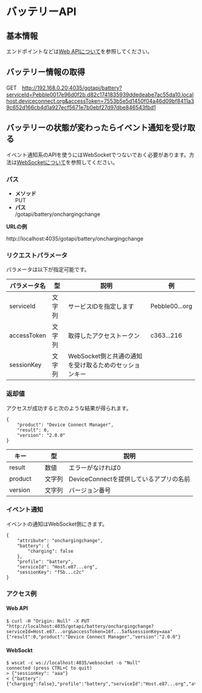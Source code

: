 # バッテリーAPI

## 基本情報

エンドポイントなどは[Web APIについて](../webapi/#_1)を参照してください。

## バッテリー情報の取得

GET　http://192.168.0.20:4035/gotapi/battery?serviceId=Pebble0017e96d0f2b.d82c1741835939ddedeabe7ac55da10.localhost.deviceconnect.org&accessToken=7553b5e5d1450f04a46d09bf8411a39c652d166cb4d1a927ecf5671e7b0ebf27d97dbe846543fbd1

## バッテリーの状態が変わったらイベント通知を受け取る

イベント通知系のAPIを使うにはWebSocketでつないでおく必要があります。方法は[WebSocketについて](./websocket)を参照してください。

### パス

- **メソッド**  
PUT
- **パス**  
/gotapi/battery/onchargingchange

**URLの例**

http://localhost:4035/gotapi/battery/onchargingchange

### リクエストパラメータ

パラメータは以下が指定可能です。


|パラメータ名|型|説明|例|
|--------|-----|-----------------------|-------------------------------------|
|serviceId|文字列|サービスIDを指定します|Pebble00...org|
|accessToken|文字列|取得したアクセストークン|c363...216|
|sessionKey|文字列|WebSocket側と共通の通知を受け取るためのセッションキー|

### 返却値

アクセスが成功すると次のような結果が得られます。

```
{
    "product": "Device Connect Manager", 
    "result": 0, 
    "version": "2.0.0"
}
```

|キー|&nbsp;|型|説明|
|---|------|---|---|
|result|&nbsp;|数値|エラーがなければ0|
|product|&nbsp;|文字列|DeviceConnectを提供しているアプリの名前|
|version|&nbsp;|文字列|バージョン番号|

### イベント通知

イベントの通知はWebSocket側にきます。

```
{
    "attribute": "onchargingchange", 
    "battery": {
        "charging": false
    }, 
    "profile": "battery", 
    "serviceId": "Host.e87...org", 
    "sessionKey": "f5b...c2c"
}
```

### アクセス例

#### Web API

```
$ curl -H "Origin: Null" -X PUT "http://localhost:4035/gotapi/battery/onchargingchange?serviceId=Host.e87...org&accessToken=16f...5af&sessionKey=aaa"
{"result":0,"product":"Device Connect Manager","version":"2.0.0"}
```

#### WebSockt

```
$ wscat -c ws://localhost:4035/websocket -o "Null"
connected (press CTRL+C to quit)
> {"sessionKey": "aaa"}
< {"battery":{"charging":false},"profile":"battery","serviceId":"Host.e87...org","attribute":"onchargingchange","sessionKey":"aaa"}
```
